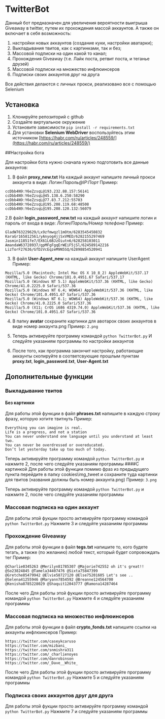 # TwitterBot

Данный бот предназначен для увеличения вероятности выигрыша Giveaway в twitter, путем их прохождения массой аккаунтов. А также он включает в себя возможность:
1. настройки новых аккаунтов (создание куки, настройки аватарки);
2. Выкладывания твитов, как с картинками, так и без;
3. Массовой подписки на один какой то канал;
4. Прохождения Giveaway (т.е. Лайк поста, ретвит поста, и теганье друзей)
5. Массовой подписки на множество инфлюинсеров 
6. Подписки своих аккаунтов друг на друга

Все действия делаются с личных прокси, реализовано все с помощью Selenium

## Установка 
1. Клонируйте репозиторий с github
2. Создайте виртуальное окружение 
3. Установите зависимости 
`pip install -r requirements.txt`
4. Для установки __Selenium WebDriver__ воспользуйтесь этим источником [https://habr.com/ru/articles/248559/](https://habr.com/ru/articles/248559/)

##Настройка бота

Для настройки бота нужно сначала нужно подготовить все данные аккаунтов:
1. В файл __proxy_new.txt__ На каждый аккаунт напишите личный прокси аккаунта в виде: _Логин:Пароль@IP:Порт_
Пример:
```
ccDbb4N9:Y6eZzsqL@193.232.88.157:56141
ccDbb4N9:Y6eZzsqL@45.138.6.250:58290
ccDbb4N9:Y6eZzsqL@77.83.7.212:55703
ccDbb4N9:Y6eZzsqL@195.208.119.68:48508
ccDbb4N9:Y6eZzsqL@195.208.120.132:56079
```
2.В файл __login_password_new.txt__ на каждый аккаунт напишите логин и пароль от входа в виде: _Логин/Пароль/Номер телефона_
Пример:
```
GladW763229629/Lx9zfmwqzl1mOtm/6283545450832
KaraGr165812561/yAnyog4jjSxVMED/6282155297469
Jasmin11851fe7/EX61L6BJzOiutn6/628258103011
AmandaW63728937/gpMFgFgqErWEiF5jSl/624589142216
LizTorF27636/GfDzVcEqzeM9N5SQ/62898854520941
```
3. В файл __User-Agent_new__ на каждый аккаунт напишите UserAgent
Пример:
```
Mozilla/5.0 (Macintosh; Intel Mac OS X 10_8_2) AppleWebKit/537.17 (KHTML, like Gecko) Chrome/101.0.4951.67 Safari/537.17
Mozilla/5.0 (Windows NT 5.1) AppleWebKit/537.36 (KHTML, like Gecko) Chrome/41.0.2225.0 Safari/537.36
Mozilla/5.0 (Windows NT 6.4; WOW64) AppleWebKit/537.36 (KHTML, like Gecko) Chrome/101.0.4951.67 Safari/537.36
Mozilla/5.0 (Windows NT 6.1; WOW64) AppleWebKit/537.36 (KHTML, like Gecko) Chrome/41.0.2225.0 Safari/537.36
Mozilla/5.0 (X11; CrOS i686 4319.74.0) AppleWebKit/537.36 (KHTML, like Gecko) Chrome/101.0.4951.67 Safari/537.36
```
4. В папку __avatar__ сохраните картинки для авотарок своих аккаунтов в виде номер аккаунта.png
Пример: `2.png`
5. Теперь активируйте программу командой 
`python TwitterBot.py`
И следуйте указаниям программы по настройки аккаунтов

6. После того, как программа закончит настройку, работающие аккаунты скопируйте в соответсвующие прошлым пунктам __proxy.txt__, __login_password.txt__, __User-Agent.txt__

## Дополнительные функции

### Выкладывание твитов

#### Без картинки 
Для работы этой функции в файл __phrases.txt__ напишите в каждую строку фразу, которую хотите твитнуть 
Пример:
```
Everything you can imagine is real. 
Life is a progress, and not a station 
You can never understand one language until you understand at least two.
You can never be overdressed or overeducated. 
Don’t let yesterday take up too much of today.
```
Теперь активируйте программу командой 
`python TwitterBot.py` 
и нажмите 2, после чего следуйте указаниям программы
####С картинкой 
Для работы этой функции помимо фраз из предыдущего пункта перейдите в папку cookies\img_tweet и сохраните туда картинки для твитов (названия должны быть номер аккаунта.png)
Пример: `3.png`

Теперь активируйте программу командой 
`python TwitterBot.py` 
и нажмите 2, после чего следуйте указаниям программы

### Массовая подписка на один аккаунт

Для работы этой фукции просто активируйте программу командой
`python TwitterBot.py` 
Нажмите 3 и следуйте указаниям программы

### Прохождение Giveaway 

Для работы этой функции в файл __tegs.txt__ напишите то, кого будете тегать, а также (по желанию) любой текст, который будет сопровождать тег
Пример:
```
@Charlie0345263 @Merilyn81785307 @Majorie742552 oh it's great!!  
@So23824845 @Tamela34407476 @Sixta75847399  
@Gretche85479942 @Elvie58727120 @Else75201605 Let's see ..  	  
@Selena41255946 @Maryann7854592 @Breanne124564700  
@Kenisha8785228029 @Shaquit12043777 @Ramona14287464   
```
После чего Для работы этой фукции просто активируйте программу командой
`python TwitterBot.py` 
Нажмите 4 и следуйте указаниям программы

### Массовая подписка на множество инфлюинсеров

Для работы этой функции в файл __crypto_fonds.txt__ напишите ссылки на аккаунты инфлюинсеров
Пример:
```
https://twitter.com/caseykcaruso
https://twitter.com/mizbani_
https://twitter.com/snmishra311
https://twitter.com/_charlienoyes
https://twitter.com/danrobinson
https://twitter.com/_Dave__White_
```
После чего Для работы этой фукции просто активируйте программу командой
`python TwitterBot.py` 
Нажмите 5 и следуйте указаниям программы

### Подписка своих аккаунтов друг для друга

Для работы этой фукции просто активируйте программу командой
`python TwitterBot.py` 
Нажмите 7 и следуйте указаниям программы


